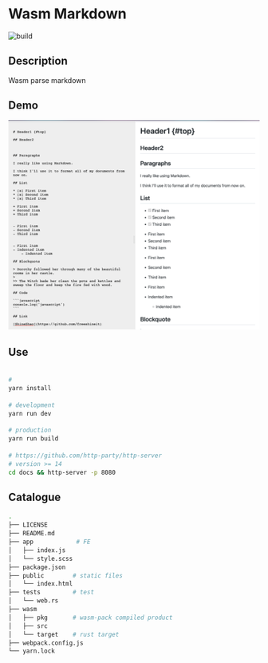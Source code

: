 # Wasm Markdown

![build](https://github.com/freeshineit/wasm_markdown/workflows/build/badge.svg)

## Description

Wasm parse markdown


## Demo

![demo](./demo.png)

## Use

```bash

#
yarn install

# development
yarn run dev

# production
yarn run build

# https://github.com/http-party/http-server
# version >= 14
cd docs && http-server -p 8080

```

## Catalogue

```bash
.
├── LICENSE
├── README.md
├── app            # FE
│   ├── index.js
│   └── style.scss
├── package.json
├── public        # static files
│   └── index.html
├── tests         # test
│   └── web.rs  
├── wasm  
│   ├── pkg       # wasm-pack compiled product
│   ├── src
│   └── target    # rust target
├── webpack.config.js
└── yarn.lock
```